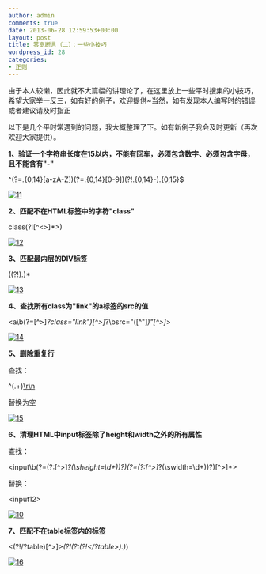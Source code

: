 ```yaml
---
author: admin
comments: true
date: 2013-06-28 12:59:53+00:00
layout: post
title: 零宽断言（二）：一些小技巧
wordpress_id: 28
categories:
- 正则
---
```


由于本人较懒，因此就不大篇幅的讲理论了，在这里放上一些平时搜集的小技巧，希望大家举一反三，如有好的例子，欢迎提供~当然，如有发现本人编写时的错误或者建议请及时指正

以下是几个平时常遇到的问题，我大概整理了下。如有新例子我会及时更新（再次欢迎大家提供）。

**1、验证一个字符串长度在15以内，不能有回车，必须包含数字、必须包含字母，且不能含有"-"**

^(?=.{0,14}[a-zA-Z])(?=.{0,14}[0-9])(?!.{0,14}-).{0,15}$

[![11](http://assilzm.github.io/images/2013/06/11.jpg)](http://assilzm.github.io/images/2013/06/11.jpg)

**2、匹配不在HTML标签中的字符"class"**

class(?![^<>]*>)

[![12](http://assilzm.github.io/images/2013/06/12.jpg)](http://assilzm.github.io/images/2013/06/12.jpg)

**3、匹配最内层的DIV标签**

<div>((?!</?div>).)*</div>

[![13](http://assilzm.github.io/images/2013/06/13.jpg)](http://assilzm.github.io/images/2013/06/13.jpg)

**4、查找所有class为"link"的a标签的src的值**

<a\b(?=[^>]*?class="link")[^>]*?\bsrc="([^"]*)"[^>]*>

[![14](http://assilzm.github.io/images/2013/06/14.jpg)](http://assilzm.github.io/images/2013/06/14.jpg)

**5、删除重复行**

查找：

^(.+)[\r\n](?=[\s\S]*?^\1$)

替换为空

[![15](http://assilzm.github.io/images/2013/06/15.jpg)](http://assilzm.github.io/images/2013/06/15.jpg)

**6、清理HTML中input标签除了height和width之外的所有属性**

查找：

<input\b(?=(?:[^>]*?(\sheight=\d+))?)(?=(?:[^>]*?(\swidth=\d+))?)[^>]*>

替换：

<input$1$2>

[![10](http://assilzm.github.io/images/2013/06/10.jpg)](http://assilzm.github.io/images/2013/06/10.jpg)

**7、匹配不在table标签内的标签**

<(?!/?table)[^>]*>(?!(?:(?!</?table>).)*</table>)

[![16](http://assilzm.github.io/images/2013/06/16.jpg)](http://assilzm.github.io/images/2013/06/16.jpg)
